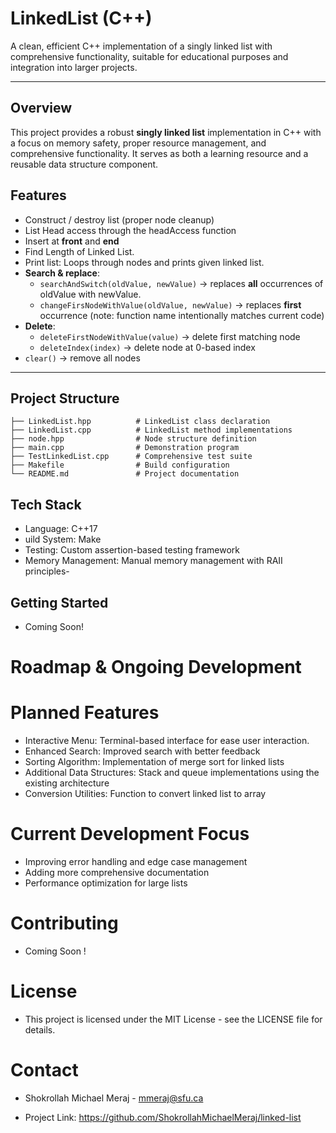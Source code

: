 # LinkedList (C++)

A clean, efficient C++ implementation of a singly linked list with comprehensive functionality, suitable for educational purposes and integration into larger projects.

---
## Overview

This project provides a robust  **singly linked list** implementation in C++ with a focus on memory safety, proper resource management, and comprehensive functionality. It serves as both a learning resource and a reusable data structure component.

## Features

- Construct / destroy list (proper node cleanup)
- List Head access through the headAccess function
- Insert at **front** and **end**
- Find Length of Linked List.
- Print list: Loops through nodes and prints given linked list.
- **Search & replace**:
  - `searchAndSwitch(oldValue, newValue)` → replaces **all** occurrences of oldValue with newValue.
  - `changeFirsNodeWithValue(oldValue, newValue)` → replaces **first** occurrence (note: function name intentionally matches current code)
- **Delete**:
  - `deleteFirstNodeWithValue(value)` → delete first matching node
  - `deleteIndex(index)` → delete node at 0-based index
- `clear()` → remove all nodes

---

## Project Structure

```
├── LinkedList.hpp          # LinkedList class declaration
├── LinkedList.cpp          # LinkedList method implementations
├── node.hpp                # Node structure definition
├── main.cpp                # Demonstration program
├── TestLinkedList.cpp      # Comprehensive test suite
├── Makefile                # Build configuration
└── README.md               # Project documentation
```
## Tech Stack

- Language: C++17
- uild System: Make
- Testing: Custom assertion-based testing framework
- Memory Management: Manual memory management with RAII principles-

## Getting Started

- Coming Soon!

# Roadmap & Ongoing Development

# Planned Features

- Interactive Menu: Terminal-based interface for ease user interaction.
- Enhanced Search: Improved search with better feedback
- Sorting Algorithm: Implementation of merge sort for linked lists
- Additional Data Structures: Stack and queue implementations using the existing architecture
- Conversion Utilities: Function to convert linked list to array

# Current Development Focus

- Improving error handling and edge case management
- Adding more comprehensive documentation
- Performance optimization for large lists

# Contributing
- Coming Soon !

# License

- This project is licensed under the MIT License - see the LICENSE file for details.

# Contact

- Shokrollah Michael Meraj - mmeraj@sfu.ca

- Project Link: https://github.com/ShokrollahMichaelMeraj/linked-list







